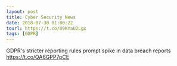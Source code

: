 ```yaml
---
layout: post
title: Cyber Security News
date: 2018-07-30 01:00:22
tourl: https://t.co/U9KYaU2Lgx
tags: [GDPR]
---
```

GDPR's stricter reporting rules prompt spike in data breach reports https://t.co/QA6GPP7pCE